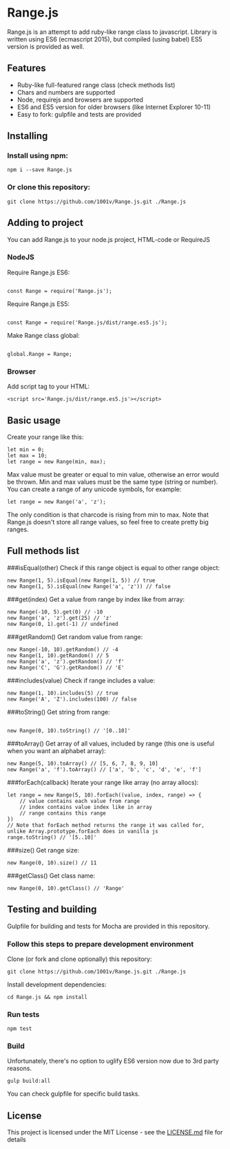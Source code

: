 # Range.js

Range.js is an attempt to add ruby-like range class to javascript. Library is written using ES6 (ecmascript 2015), but 
compiled (using babel) ES5 version is provided as well.

## Features

* Ruby-like full-featured range class (check methods list)
* Chars and numbers are supported
* Node, requirejs and browsers are supported
* ES6 and ES5 version for older browsers (like Internet Explorer 10-11)
* Easy to fork: gulpfile and tests are provided

## Installing

### Install using npm:

```
npm i --save Range.js
```

### Or clone this repository:

```
git clone https://github.com/1001v/Range.js.git ./Range.js
```

## Adding to project

You can add Range.js to your node.js project, HTML-code or RequireJS

### NodeJS

Require Range.js ES6:
```

const Range = require('Range.js');
```

Require Range.js ES5:
```

const Range = require('Range.js/dist/range.es5.js');
```

Make Range class global:
```

global.Range = Range;
```

### Browser

Add script tag to your HTML:
```
<script src='Range.js/dist/range.es5.js'></script> 
```

## Basic usage

Create your range like this:
```
let min = 0;
let max = 10;
let range = new Range(min, max);
```

Max value must be greater or equal to min value, otherwise an error would be thrown. Min and max values must be the same type
(string or number). You can create a range of any unicode symbols, for example:

```
let range = new Range('a', 'z');
```

The only condition is that charcode is rising from min to max. Note that Range.js doesn't store all range values, so feel free to create 
pretty big ranges.


## Full methods list

###isEqual(other)
Check if this range object is equal to other range object:
```
new Range(1, 5).isEqual(new Range(1, 5)) // true
new Range(1, 5).isEqual(new Range('a', 'z')) // false
```

###get(index)
Get a value from range by index like from array:
```
new Range(-10, 5).get(0) // -10
new Range('a', 'z').get(25) // 'z'
new Range(0, 1).get(-1) // undefined
```

###getRandom()
Get random value from range:
```
new Range(-10, 10).getRandom() // -4
new Range(1, 10).getRandom() // 5
new Range('a', 'z').getRandom() // 'f'
new Range('C', 'G').getRandom() // 'E'
```

###includes(value)
Check if range includes a value:
```
new Range(1, 10).includes(5) // true
new Range('A', 'Z').includes(100) // false
```

###toString()
Get string from range:
```

new Range(0, 10).toString() // '[0..10]'
```

###toArray()
Get array of all values, included by range (this one is useful when you want an alphabet array):
```
new Range(5, 10).toArray() // [5, 6, 7, 8, 9, 10]
new Range('a', 'f').toArray() // ['a', 'b', 'c', 'd', 'e', 'f']
```

###forEach(callback)
Iterate your range like array (no array allocs):
```
let range = new Range(5, 10).forEach((value, index, range) => {
    // value contains each value from range
    // index contains value index like in array
    // range contains this range
})
// Note that forEach method returns the range it was called for, unlike Array.prototype.forEach does in vanilla js
range.toString() // '[5..10]'
```

###size()
Get range size:
```
new Range(0, 10).size() // 11
```

###getClass()
Get class name:
```
new Range(0, 10).getClass() // 'Range'
```

## Testing and building
Gulpfile for building and tests for Mocha are provided in this repository.
### Follow this steps to prepare development environment

Clone (or fork and clone optionally) this repository:
```
git clone https://github.com/1001v/Range.js.git ./Range.js
```
Install development dependencies:
```
cd Range.js && npm install
```

### Run tests
```
npm test
```

### Build
Unfortunately, there's no option to uglify ES6 version now due to 3rd party reasons.
```
gulp build:all
```

You can check gulpfile for specific build tasks. 

## License

This project is licensed under the MIT License - see the [LICENSE.md](LICENSE.md) file for details